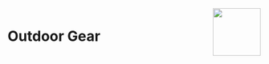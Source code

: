 <span>
  <img align="right" width="95" src="https://github.com/JPBM135/outdoor-gear-final-project/assets/67063134/8ea677f6-22f2-47d1-8eab-c13ebe0c8259"></img>
  <h1 align="left">Outdoor Gear</h1>
</span>
